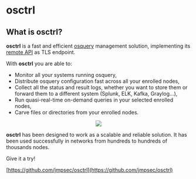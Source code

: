 # osctrl

## What is **osctrl**?

**osctrl** is a fast and efficient [osquery](https://osquery.io) management solution, implementing its [remote API](https://osquery.readthedocs.io/en/stable/deployment/remote/) as TLS endpoint.

With **osctrl** you are able to:

* Monitor all your systems running osquery,
* Distribute osquery configuration fast across all your enrolled nodes,
* Collect all the status and result logs, whether you want to store them or forward them to a different system (Splunk, ELK, Kafka, Graylog...),
* Run quasi-real-time on-demand queries in your selected enrolled nodes,
* Carve files or directories from your enrolled nodes.

<p align="center">

  <img src="/osctrl.png"/>

</p>

**osctrl** has been designed to work as a scalable and reliable solution. It has been used successfully in networks from hundreds to hundreds of thousands nodes.

Give it a try!

[https://github.com/jmpsec/osctrl](https://github.com/jmpsec/osctrl)
